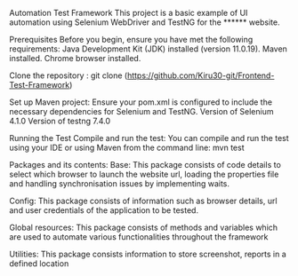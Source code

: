 Automation Test Framework
This project is a basic example of UI automation using Selenium WebDriver and TestNG for the ****** website. 

Prerequisites
Before you begin, ensure you have met the following requirements:
Java Development Kit (JDK) installed (version 11.0.19).
Maven installed.
Chrome browser installed.

Clone the repository :
git clone (https://github.com/Kiru30-git/Frontend-Test-Framework)

Set up Maven project: 
Ensure your pom.xml is configured to include the necessary dependencies for Selenium and TestNG.
Version of Selenium 4.1.0
Version of testng 7.4.0 

Running the Test Compile and run the test: You can compile and run the test using your IDE or using Maven from the command line: mvn test

Packages and its contents:
Base:
This package consists of  code details to select which browser to launch the website url, loading the properties file and handling synchronisation issues by implementing waits.

Config:
This package consists of information such as browser details, url and user credentials of the application to be tested.

Global resources:
This package consists of methods and variables which are used to automate various functionalities throughout the framework

Utilities:
This package consists information to store screenshot, reports in a defined location

